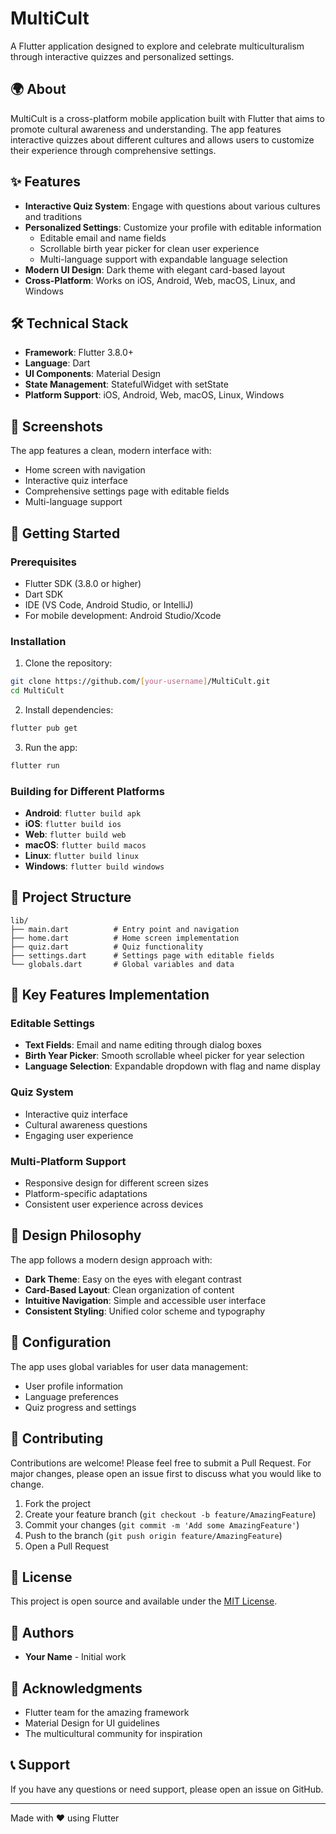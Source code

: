 # MultiCult

A Flutter application designed to explore and celebrate multiculturalism through interactive quizzes and personalized settings.

## 🌍 About

MultiCult is a cross-platform mobile application built with Flutter that aims to promote cultural awareness and understanding. The app features interactive quizzes about different cultures and allows users to customize their experience through comprehensive settings.

## ✨ Features

- **Interactive Quiz System**: Engage with questions about various cultures and traditions
- **Personalized Settings**: Customize your profile with editable information
  - Editable email and name fields
  - Scrollable birth year picker for clean user experience
  - Multi-language support with expandable language selection
- **Modern UI Design**: Dark theme with elegant card-based layout
- **Cross-Platform**: Works on iOS, Android, Web, macOS, Linux, and Windows

## 🛠️ Technical Stack

- **Framework**: Flutter 3.8.0+
- **Language**: Dart
- **UI Components**: Material Design
- **State Management**: StatefulWidget with setState
- **Platform Support**: iOS, Android, Web, macOS, Linux, Windows

## 📱 Screenshots

The app features a clean, modern interface with:
- Home screen with navigation
- Interactive quiz interface
- Comprehensive settings page with editable fields
- Multi-language support

## 🚀 Getting Started

### Prerequisites

- Flutter SDK (3.8.0 or higher)
- Dart SDK
- IDE (VS Code, Android Studio, or IntelliJ)
- For mobile development: Android Studio/Xcode

### Installation

1. Clone the repository:
```bash
git clone https://github.com/[your-username]/MultiCult.git
cd MultiCult
```

2. Install dependencies:
```bash
flutter pub get
```

3. Run the app:
```bash
flutter run
```

### Building for Different Platforms

- **Android**: `flutter build apk`
- **iOS**: `flutter build ios`
- **Web**: `flutter build web`
- **macOS**: `flutter build macos`
- **Linux**: `flutter build linux`
- **Windows**: `flutter build windows`

## 📁 Project Structure

```
lib/
├── main.dart          # Entry point and navigation
├── home.dart          # Home screen implementation
├── quiz.dart          # Quiz functionality
├── settings.dart      # Settings page with editable fields
└── globals.dart       # Global variables and data
```

## 🎯 Key Features Implementation

### Editable Settings
- **Text Fields**: Email and name editing through dialog boxes
- **Birth Year Picker**: Smooth scrollable wheel picker for year selection
- **Language Selection**: Expandable dropdown with flag and name display

### Quiz System
- Interactive quiz interface
- Cultural awareness questions
- Engaging user experience

### Multi-Platform Support
- Responsive design for different screen sizes
- Platform-specific adaptations
- Consistent user experience across devices

## 🎨 Design Philosophy

The app follows a modern design approach with:
- **Dark Theme**: Easy on the eyes with elegant contrast
- **Card-Based Layout**: Clean organization of content
- **Intuitive Navigation**: Simple and accessible user interface
- **Consistent Styling**: Unified color scheme and typography

## 🔧 Configuration

The app uses global variables for user data management:
- User profile information
- Language preferences
- Quiz progress and settings

## 🤝 Contributing

Contributions are welcome! Please feel free to submit a Pull Request. For major changes, please open an issue first to discuss what you would like to change.

1. Fork the project
2. Create your feature branch (`git checkout -b feature/AmazingFeature`)
3. Commit your changes (`git commit -m 'Add some AmazingFeature'`)
4. Push to the branch (`git push origin feature/AmazingFeature`)
5. Open a Pull Request

## 📄 License

This project is open source and available under the [MIT License](LICENSE).

## 👥 Authors

- **Your Name** - Initial work

## 🙏 Acknowledgments

- Flutter team for the amazing framework
- Material Design for UI guidelines
- The multicultural community for inspiration

## 📞 Support

If you have any questions or need support, please open an issue on GitHub.

---

Made with ❤️ using Flutter
